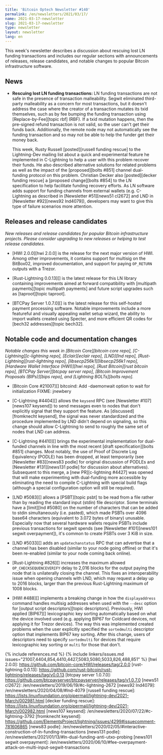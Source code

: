 ```yaml
---
title: 'Bitcoin Optech Newsletter #140'
permalink: /en/newsletters/2021/03/17/
name: 2021-03-17-newsletter
slug: 2021-03-17-newsletter
type: newsletter
layout: newsletter
lang: en
---
```

This week's newsletter describes a discussion about rescuing lost LN
funding transactions and includes our regular sections with
announcements of releases, release candidates, and notable changes to
popular Bitcoin infrastructure software.

## News

- **Rescuing lost LN funding transactions:** LN funding transactions are
  not safe in the presence of transaction malleability.  Segwit
  eliminated third-party malleability as a concern for most
  transactions, <!-- by "most", I mean everything signed SIGHASH_ALL -->
  but it doesn't address the case where the creator of a transaction
  mutates its txid themselves, such as by fee bumping the funding
  transaction using [Replace-by-Fee][topic rbf] (RBF).  If a txid
  mutation happens, then the pre-signed refund transaction is not valid,
  so the user can't get their funds back.  Additionally, the remote node
  may not automatically see the funding transaction and so may not be
  able to help the funder get their money back.

    This week, Rusty Russell [posted][russell funding rescue] to the
    Lightning-Dev mailing list about a quick and experimental feature he
    implemented in C-Lightning to help a user with this problem recover
    their funds.  He also described alternative solutions for related
    problems as well as the impact of the [proposed][bolts #851] channel
    dual-funding protocol on this problem.  Christian Decker also
    [posted][decker funding rescue] a [proposed change][bolts #854] to
    the LN specification to help facilitate funding recovery efforts.
    As LN software adds support for funding channels from external
    wallets (e.g. C-Lightning as described in [Newsletter #51][news51
    cl2672] and LND in [Newsletter #92][news92 lnd4079]), developers may
    want to give this type of failure scenarios more attention.

## Releases and release candidates

*New releases and release candidates for popular Bitcoin infrastructure
projects.  Please consider upgrading to new releases or helping to test
release candidates.*

- [HWI 2.0.0][hwi 2.0.0] is the release for the next major
  version of HWI.  Among other improvements, it contains support for
  multisig on the BitBox02, improved documentation, and support for
  paying `OP_RETURN` outputs with a Trezor.

- [Rust-Lightning 0.0.13][] is the latest release for this LN library
  containing improvements aimed at forward compatibility with [multipath
  payments][topic multipath payments] and future script upgrades such as
  [taproot][topic taproot].

- [BTCPay Server 1.0.7.0][] is the latest release for this self-hosted
  payment processing software.  Notable improvements include a more
  featureful and visually appealing wallet setup wizard, the ability to
  import wallets created using Specter, and more efficient QR codes for [bech32
  addresses][topic bech32].

## Notable code and documentation changes

*Notable changes this week in [Bitcoin Core][bitcoin core repo],
[C-Lightning][c-lightning repo], [Eclair][eclair repo], [LND][lnd repo],
[Rust-Lightning][rust-lightning repo], [libsecp256k1][libsecp256k1
repo], [Hardware Wallet Interface (HWI)][hwi repo],
[Rust Bitcoin][rust bitcoin repo], [BTCPay Server][btcpay server repo],
[Bitcoin Improvement Proposals (BIPs)][bips repo], and [Lightning
BOLTs][bolts repo].*

- [Bitcoin Core #21007][] bitcoind: Add -daemonwait option to wait for initialization FIXME: jnewbery

- [C-Lightning #4404][] allows the `keysend` RPC (see [Newsletter
  #107][news107 keysend]) to send messages even to nodes that don't
  explicitly signal that they support the feature.  As
  [discussed][fromknecht keysend], the signal was never standardized and
  the procedure implemented by LND didn't depend on signaling, so this
  change should allow C-Lightning to send to roughly the same set of
  nodes that LND can address.

- [C-Lightning #4410][] brings the experimental implementation for
  dual-funded channels in line with the most recent [draft
  specification][bolts #851] changes.  Most notably, the use of Proof of
  Discrete Log Equivalency (PODLE) has been dropped, at least
  temporarily (see [Newsletter #83][news83 podle] for original
  discussion of PODLEs and [Newsletter #131][news131 podle] for
  discussion about alternatives).  Subsequent to this merge, a [new
  PR][c-lightning #4427] was opened that will make experimenting with
  dual-funding more accessible by eliminating the need to compile
  C-Lightning with special build flags (although a special configuration
  option will still be required).

- [LND #5083][] allows a [PSBT][topic psbt] to be read from a file
  rather than by reading the standard input (stdin) file descriptor.
  Some terminals have a [limit][lnd #5080] on the number of characters
  that can be added to stdin simultaneously (i.e. pasted), which made
  PSBTs over 4096 base64 characters (equivalent to 3.072 bytes of binary) <!-- PSBTs are base64 encoded,
  base64 provides 6 bits per character, so 4096 * 6 / 8 = 3072 = 3 KiB
  --> unusable.  Especially now that several hardware wallets require
  PSBTs include previous transactions for segwit spends (see [Newsletter
  #101][news101 segwit overpayment]), it's common to create PSBTs over 3
  KiB in size.

- [LND #5033][] adds an `updatechanstatus` RPC that can advertise that a
  channel has been disabled (similar to your node going offline) or that
  it's been re-enabled (similar to your node coming back online).

- [Rust-Lightning #826][] increases the maximum allowed `OP_CHECKSEQUENCEVERIFY`
  delay to 2,016 blocks for the output paying the node that is
  unilaterally closing the channel.  This fixes an interoperability
  issue when opening channels with LND, which may request a delay
  up to 2016 blocks, larger than the previous Rust-Lightning maximum of
  1008 blocks.

- [HWI #488][] implements a breaking change in how the
  `displayaddress` command handles multisig addresses when used with the
  `--desc` option for [output script descriptors][topic descriptors].
  Previously, HWI applied [BIP67][] lexicographic key sorting
  automatically based on what the device involved used (e.g. applying
  BIP67 for Coldcard devices, not applying it for Trezor devices).  The
  way this was implemented created problems when the user explicitly
  specified the `sortedmulti` descriptor option that implements BIP67
  key sorting.  After this change, users of descriptors need to specify
  `sortedmulti` for devices that require lexicographic key sorting or
  `multi` for those that don't.

{% include references.md %}
{% include linkers/issues.md issues="21007,4404,854,4410,4427,5083,5080,5033,826,488,851" %}
[hwi 2.0.0]: https://github.com/bitcoin-core/HWI/releases/tag/2.0.0
[rust-lightning 0.0.13]: https://github.com/rust-bitcoin/rust-lightning/releases/tag/v0.0.13
[btcpay server 1.0.7.0]: https://github.com/btcpayserver/btcpayserver/releases/tag/v1.0.7.0
[news51 cl2672]: /en/newsletters/2019/06/19/#c-lightning-2672
[news92 lnd4079]: /en/newsletters/2020/04/08/#lnd-4079
[russell funding rescue]: https://lists.linuxfoundation.org/pipermail/lightning-dev/2021-March/002981.html
[decker funding rescue]: https://lists.linuxfoundation.org/pipermail/lightning-dev/2021-March/002982.html
[news107 keysend]: /en/newsletters/2020/07/22/#c-lightning-3792
[fromknecht keysend]: https://github.com/ElementsProject/lightning/issues/4299#issuecomment-781606865
[news83 podle]: /en/newsletters/2020/02/05/#interactive-construction-of-ln-funding-transactions
[news131 podle]: /en/newsletters/2021/01/13/#ln-dual-funding-anti-utxo-probing
[news101 segwit overpayment]: /en/newsletters/2020/06/10/#fee-overpayment-attack-on-multi-input-segwit-transactions

